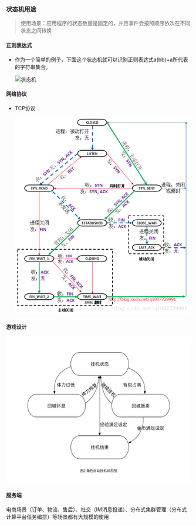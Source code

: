 ### 状态机用途

> 使用场景：应用程序的状态数量是固定的，并且事件会按照顺序依次在不同状态之间转换

#### 正则表达式 

* 作为一个简单的例子，下面这个状态机就可以识别正则表达式a(bb)+a所代表的字符串集合。

  ![状态机](http://img534.ph.126.net/PvUN0Kfwu5105aHS0uXSSg==/2648961005824979403.jpg)

#### 网络协议 

* TCP协议

  ![](./image/state-02-01.png)

#### 游戏设计 

![](./image/state-02-02.jpg)

#### 服务端

电商场景（订单、物流、售后）、社交（IM消息投递）、分布式集群管理（分布式计算平台任务编排）等场景都有大规模的使用